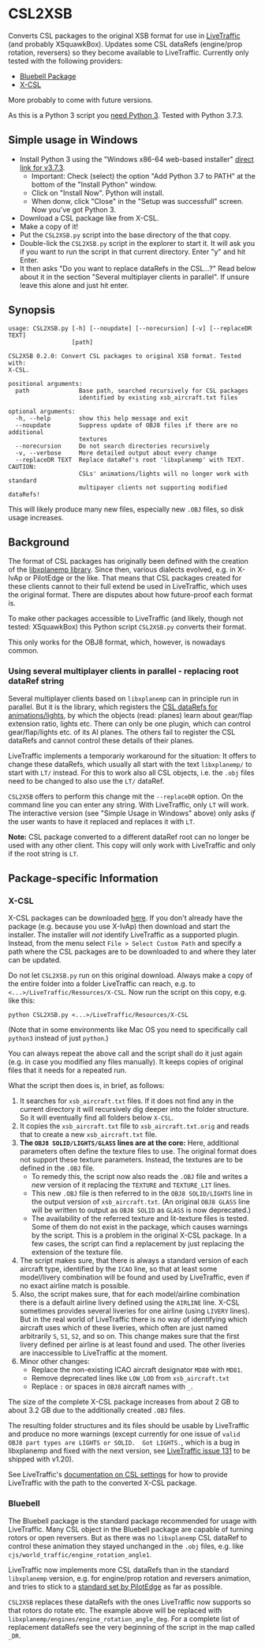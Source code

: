 # CSL2XSB
Converts CSL packages to the original XSB format for use in [LiveTraffic](https://twinfan.gitbook.io/livetraffic/) (and probably XSquawkBox). Updates some CSL dataRefs (engine/prop rotation, reversers) so they become available to LiveTraffic.
Currently only tested with the following providers:

- [Bluebell Package](https://forums.x-plane.org/index.php?/files/file/37041-bluebell-obj8-csl-packages/)
- [X-CSL](https://csl.x-air.ru/?lang_id=43)

More probably to come with future versions.

As this is a Python 3 script you [need Python 3](https://www.python.org/downloads/).
Tested with Python 3.7.3.

## Simple usage in Windows

- Install Python 3 using the "Windows x86-64 web-based installer" [direct link for v3.7.3](https://www.python.org/ftp/python/3.7.3/python-3.7.3-amd64-webinstall.exe).
    - Important: Check (select) the option "Add Python 3.7 to PATH" at the bottom of the "Install Python" window.
    - Click on "Install Now". Python will install.
    - When donw, click "Close" in the "Setup was successfull" screen. Now you've got Python 3.
- Download a CSL package like from X-CSL.
- Make a copy of it!
- Put the `CSL2XSB.py` script into the base directory of the that copy.
- Double-lick the `CSL2XSB.py` script in the explorer to start it. It will ask you if you want to run the script in that current directory. Enter "y" and hit Enter.
- It then asks "Do you want to replace dataRefs in the CSL...?" Read below about it in the section "Several multiplayer clients in parallel". If unsure leave this alone and just hit enter.

## Synopsis

```
usage: CSL2XSB.py [-h] [--noupdate] [--norecursion] [-v] [--replaceDR TEXT]
                  [path]

CSL2XSB 0.2.0: Convert CSL packages to original XSB format. Tested with:
X-CSL.

positional arguments:
  path              Base path, searched recursively for CSL packages
                    identified by existing xsb_aircraft.txt files

optional arguments:
  -h, --help        show this help message and exit
  --noupdate        Suppress update of OBJ8 files if there are no additional
                    textures
  --norecursion     Do not search directories recursively
  -v, --verbose     More detailed output about every change
  --replaceDR TEXT  Replace dataRef's root 'libxplanemp' with TEXT. CAUTION:
                    CSLs' animations/lights will no longer work with standard
                    multipayer clients not supporting modified dataRefs!
```

This will likely produce many new files, especially new `.OBJ` files, so disk usage increases.

## Background

The format of CSL packages has originally been defined with the creation of the [libxplanemp library](https://github.com/kuroneko/libxplanemp/wiki). Since then, various dialects evolved, e.g. in X-IvAp or PilotEdge or the like. That means that CSL packages created for these clients cannot to their full extend be used in LiveTraffic, which uses the original format. There are disputes about how future-proof each format is.

To make other packages accessible to LiveTraffic (and likely, though not tested: XSquawkBox) this Python script `CSL2XSB.py` converts their format.

This only works for the OBJ8 format, which, however, is nowadays common.

### Using several multiplayer clients in parallel - replacing root dataRef string

Several multiplayer clients based on `libxplanemp` can in principle run in parallel. But it is the library, which registers the [CSL dataRefs for animations/lights](https://github.com/kuroneko/libxplanemp/wiki/OBJ8-CSL#animations), by which the objects (read: planes) learn about gear/flap extension ratio, lights etc. There can only be one plugin, which can control gear/flap/lights etc. of its AI planes. The others fail to register the CSL dataRefs and cannot control these details of their planes.

LiveTraffic implements a temporariy workaround for the situation: It offers to change these dataRefs, which usually all start with the text `libxplanemp/` to start with `LT/` instead. For this to work also all CSL objects, i.e. the `.obj` files need to be changed to also use the `LT/` dataRef.

`CSL2XSB` offers to perform this change mit the `--replaceDR` option. On the command line you can enter any string. With LiveTraffic, only `LT` will work. The interactive version (see "Simple Usage in Windows" above) only asks _if_ the user wants to have it replaced and replaces it with `LT`.

**Note:** CSL package converted to a different dataRef root can no longer be used with any other client. This copy will only work with LiveTraffic and only if the root string is `LT`.

## Package-specific Information

### X-CSL

X-CSL packages can be downloaded [here](https://csl.x-air.ru/downloads?lang_id=43). If you don't already have the package (e.g. because you use X-IvAp) then download and start the installer. The installer will _not_ identify LiveTraffic as a supported plugin. Instead, from the menu select `File > Select Custom Path` and specify a path where the CSL packages are to be downloaded to and where they later can be updated. 

Do not let `CSL2XSB.py` run on this original download. Always make a copy of the entire folder into a folder LiveTraffic can reach, e.g. to `<...>/LiveTraffic/Resources/X-CSL`. Now run the script on this copy, e.g. like this:
```
python CSL2XSB.py <...>/LiveTraffic/Resources/X-CSL
```
(Note that in some environments like Mac OS you need to specifically call `python3` instead of just `python`.)

You can always repeat the above call and the script shall do it just again (e.g. in case you modified any files manually). It keeps copies of original files that it needs for a repeated run.

What the script then does is, in brief, as follows:
1. It searches for `xsb_aircraft.txt` files. If it does not find any in the current directory it will recursively dig deeper into the folder structure. So it will eventually find all folders below `X-CSL`.
2. It copies the `xsb_aircraft.txt` file to `xsb_aircraft.txt.orig` and reads that to create a new `xsb_aircraft.txt` file.
3. **The `OBJ8 SOLID/LIGHTS/GLASS` lines are at the core:** Here, additional parameters often define the texture files to use. The original format does not support these texture parameters. Instead, the textures are to be defined in the `.OBJ` file.
    - To remedy this, the script now also reads the `.OBJ` file and writes a _new_ version of it replacing the `TEXTURE` and `TEXTURE_LIT` lines.
    - This new `.OBJ` file is then referred to in the `OBJ8 SOLID/LIGHTS` line in the output version of `xsb_aircraft.txt`. (An original `OBJ8 GLASS` line will be written to output as `OBJ8 SOLID` as `GLASS` is now deprecated.)
    - The availability of the referred texture and lit-texture files is tested. Some of them do not exist in the package, which causes warnings by the script. This is a problem in the original X-CSL package. In a few cases, the script can find a replacement by just replacing the extension of the texture file.
4. The script makes sure, that there is always a standard version of each aircraft type, identified by the `ICAO` line, so that at least some model/livery combination will be found and used by LiveTraffic, even if no exact airline match is possible.
5. Also, the script makes sure, that for each model/airline combination there is a default airline livery defined using the `AIRLINE` line. X-CSL sometimes provides several liveries for one airline (using `LIVERY` lines). But in the real world of LiveTraffic there is no way of identifying which aircraft uses which of these liveries, which often are just named arbitrarily `S`, `S1`, `S2`, and so on. This change makes sure that the first livery defined per airline is at least found and used. The other liveries are inaccessible to LiveTraffic at the moment.
6. Minor other changes:
    - Replace the non-existing ICAO aircraft designator `MD80` with `MD81`.
    - Remove deprecated lines like `LOW_LOD` from `xsb_aircraft.txt`
    - Replace `:` or spaces in `OBJ8` aircraft names with `_`.

The size of the complete X-CSL package increases from about 2 GB to about 3.2 GB due to the additionally created `.OBJ` files.

The resulting folder structures and its files should be usable by LiveTraffic and produce no more warnings (except currently for one issue of `valid OBJ8 part types are LIGHTS or SOLID.  Got LIGHTS.`, which is a bug in libxplanemp and fixed with the next version, see [LiveTraffic issue 131](https://github.com/TwinFan/LiveTraffic/issues/131) to be shipped with v1.20).

See LiveTraffic's [documentation on CSL settings](https://twinfan.gitbook.io/livetraffic/setup/configuration/settings-csl) for how to provide LiveTraffic with the path to the converted X-CSL package.

### Bluebell

The Bluebell package is the standard package recommended for usage with LiveTraffic. Many CSL object in the Bluebell package are capable of turning rotors or open reversers. But as there was no `libxplanemp` CSL dataRef to control these animation they stayed unchanged in the `.obj` files, e.g. like `cjs/world_traffic/engine_rotation_angle1`.

LiveTraffic now implements more CSL dataRefs than in the standard `libxplanemp` version, e.g. for engine/prop rotation and reversers animation, and tries to stick to a [standard set by PilotEdge](https://www.pilotedge.net/pages/csl-authoring) as far as possible.

`CSL2XSB` replaces these dataRefs with the ones LiveTraffic now supports so that rotors do rotate etc. The example above will be replaced with `libxplanemp/engines/engine_rotation_angle_deg`. For a complete list of replacement dataRefs see the very beginning of the script in the map called `_DR`.
